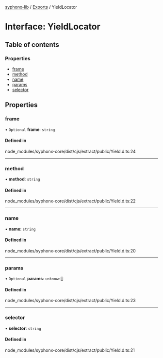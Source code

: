 [syphonx-lib](../README.md) / [Exports](../modules.md) / YieldLocator

# Interface: YieldLocator

## Table of contents

### Properties

- [frame](YieldLocator.md#frame)
- [method](YieldLocator.md#method)
- [name](YieldLocator.md#name)
- [params](YieldLocator.md#params)
- [selector](YieldLocator.md#selector)

## Properties

### frame

• `Optional` **frame**: `string`

#### Defined in

node_modules/syphonx-core/dist/cjs/extract/public/Yield.d.ts:24

___

### method

• **method**: `string`

#### Defined in

node_modules/syphonx-core/dist/cjs/extract/public/Yield.d.ts:22

___

### name

• **name**: `string`

#### Defined in

node_modules/syphonx-core/dist/cjs/extract/public/Yield.d.ts:20

___

### params

• `Optional` **params**: `unknown`[]

#### Defined in

node_modules/syphonx-core/dist/cjs/extract/public/Yield.d.ts:23

___

### selector

• **selector**: `string`

#### Defined in

node_modules/syphonx-core/dist/cjs/extract/public/Yield.d.ts:21
